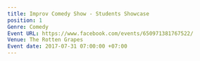 ```yaml
---
title: Improv Comedy Show - Students Showcase
position: 1
Genre: Comedy
Event URL: https://www.facebook.com/events/650971381767522/
Venue: The Rotten Grapes
Event date: 2017-07-31 07:00:00 +07:00
---
```


